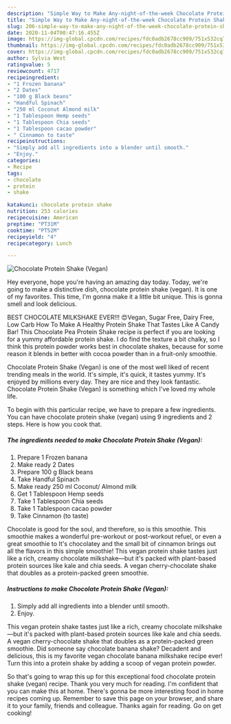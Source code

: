 ```yaml
---
description: "Simple Way to Make Any-night-of-the-week Chocolate Protein Shake (Vegan)"
title: "Simple Way to Make Any-night-of-the-week Chocolate Protein Shake (Vegan)"
slug: 206-simple-way-to-make-any-night-of-the-week-chocolate-protein-shake-vegan
date: 2020-11-04T00:47:16.455Z
image: https://img-global.cpcdn.com/recipes/fdc0adb2678cc909/751x532cq70/chocolate-protein-shake-vegan-recipe-main-photo.jpg
thumbnail: https://img-global.cpcdn.com/recipes/fdc0adb2678cc909/751x532cq70/chocolate-protein-shake-vegan-recipe-main-photo.jpg
cover: https://img-global.cpcdn.com/recipes/fdc0adb2678cc909/751x532cq70/chocolate-protein-shake-vegan-recipe-main-photo.jpg
author: Sylvia West
ratingvalue: 5
reviewcount: 4717
recipeingredient:
- "1 Frozen banana"
- "2 Dates"
- "100 g Black beans"
- "Handful Spinach"
- "250 ml Coconut Almond milk"
- "1 Tablespoon Hemp seeds"
- "1 Tablespoon Chia seeds"
- "1 Tablespoon cacao powder"
- " Cinnamon to taste"
recipeinstructions:
- "Simply add all ingredients into a blender until smooth."
- "Enjoy."
categories:
- Recipe
tags:
- chocolate
- protein
- shake

katakunci: chocolate protein shake 
nutrition: 253 calories
recipecuisine: American
preptime: "PT31M"
cooktime: "PT52M"
recipeyield: "4"
recipecategory: Lunch

---
```



![Chocolate Protein Shake (Vegan)](https://img-global.cpcdn.com/recipes/fdc0adb2678cc909/751x532cq70/chocolate-protein-shake-vegan-recipe-main-photo.jpg)

Hey everyone, hope you're having an amazing day today. Today, we're going to make a distinctive dish, chocolate protein shake (vegan). It is one of my favorites. This time, I'm gonna make it a little bit unique. This is gonna smell and look delicious.

BEST CHOCOLATE MILKSHAKE EVER!!! 😍Vegan, Sugar Free, Dairy Free, Low Carb How To Make A Healthy Protein Shake That Tastes Like A Candy Bar! This Chocolate Pea Protein Shake recipe is perfect if you are looking for a yummy affordable protein shake. I do find the texture a bit chalky, so I think this protein powder works best in chocolate shakes, because for some reason it blends in better with cocoa powder than in a fruit-only smoothie.

Chocolate Protein Shake (Vegan) is one of the most well liked of recent trending meals in the world. It's simple, it's quick, it tastes yummy. It's enjoyed by millions every day. They are nice and they look fantastic. Chocolate Protein Shake (Vegan) is something which I've loved my whole life.


To begin with this particular recipe, we have to prepare a few ingredients. You can have chocolate protein shake (vegan) using 9 ingredients and 2 steps. Here is how you cook that.

<!--inarticleads1-->

##### The ingredients needed to make Chocolate Protein Shake (Vegan):

1. Prepare 1 Frozen banana
1. Make ready 2 Dates
1. Prepare 100 g Black beans
1. Take Handful Spinach
1. Make ready 250 ml Coconut/ Almond milk
1. Get 1 Tablespoon Hemp seeds
1. Take 1 Tablespoon Chia seeds
1. Take 1 Tablespoon cacao powder
1. Take  Cinnamon (to taste)


Chocolate is good for the soul, and therefore, so is this smoothie. This smoothie makes a wonderful pre-workout or post-workout refuel, or even a great smoothie to It&#39;s chocolatey and the small bit of cinnamon brings out all the flavors in this simple smoothie! This vegan protein shake tastes just like a rich, creamy chocolate milkshake—but it&#39;s packed with plant-based protein sources like kale and chia seeds. A vegan cherry-chocolate shake that doubles as a protein-packed green smoothie. 

<!--inarticleads2-->

##### Instructions to make Chocolate Protein Shake (Vegan):

1. Simply add all ingredients into a blender until smooth.
1. Enjoy.


This vegan protein shake tastes just like a rich, creamy chocolate milkshake—but it&#39;s packed with plant-based protein sources like kale and chia seeds. A vegan cherry-chocolate shake that doubles as a protein-packed green smoothie. Did someone say chocolate banana shake? Decadent and delicious, this is my favorite vegan chocolate banana milkshake recipe ever! Turn this into a protein shake by adding a scoop of vegan protein powder. 

So that's going to wrap this up for this exceptional food chocolate protein shake (vegan) recipe. Thank you very much for reading. I'm confident that you can make this at home. There's gonna be more interesting food in home recipes coming up. Remember to save this page on your browser, and share it to your family, friends and colleague. Thanks again for reading. Go on get cooking!
